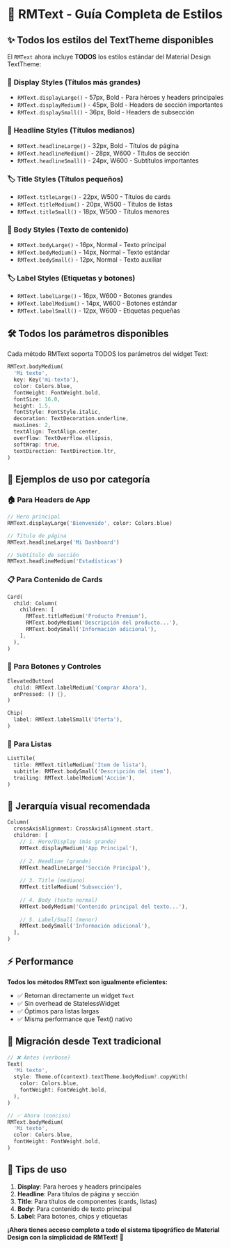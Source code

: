 # 🎨 RMText - Guía Completa de Estilos

## ✨ Todos los estilos del TextTheme disponibles

El `RMText` ahora incluye **TODOS** los estilos estándar del Material Design TextTheme:

### 📏 **Display Styles** (Títulos más grandes)
- `RMText.displayLarge()` - 57px, Bold - Para héroes y headers principales
- `RMText.displayMedium()` - 45px, Bold - Headers de sección importantes  
- `RMText.displaySmall()` - 36px, Bold - Headers de subsección

### 📰 **Headline Styles** (Títulos medianos)
- `RMText.headlineLarge()` - 32px, Bold - Títulos de página
- `RMText.headlineMedium()` - 28px, W600 - Títulos de sección
- `RMText.headlineSmall()` - 24px, W600 - Subtítulos importantes

### 🏷️ **Title Styles** (Títulos pequeños)
- `RMText.titleLarge()` - 22px, W500 - Títulos de cards
- `RMText.titleMedium()` - 20px, W500 - Títulos de listas
- `RMText.titleSmall()` - 18px, W500 - Títulos menores

### 📝 **Body Styles** (Texto de contenido)
- `RMText.bodyLarge()` - 16px, Normal - Texto principal
- `RMText.bodyMedium()` - 14px, Normal - Texto estándar
- `RMText.bodySmall()` - 12px, Normal - Texto auxiliar

### 🏷️ **Label Styles** (Etiquetas y botones)
- `RMText.labelLarge()` - 16px, W600 - Botones grandes
- `RMText.labelMedium()` - 14px, W600 - Botones estándar
- `RMText.labelSmall()` - 12px, W600 - Etiquetas pequeñas

## 🛠️ Todos los parámetros disponibles

Cada método RMText soporta TODOS los parámetros del widget Text:

```dart
RMText.bodyMedium(
  'Mi texto',
  key: Key('mi-texto'),
  color: Colors.blue,
  fontWeight: FontWeight.bold,
  fontSize: 16.0,
  height: 1.5,
  fontStyle: FontStyle.italic,
  decoration: TextDecoration.underline,
  maxLines: 2,
  textAlign: TextAlign.center,
  overflow: TextOverflow.ellipsis,
  softWrap: true,
  textDirection: TextDirection.ltr,
)
```

## 🎯 Ejemplos de uso por categoría

### 🏠 **Para Headers de App**
```dart
// Hero principal
RMText.displayLarge('Bienvenido', color: Colors.blue)

// Título de página
RMText.headlineLarge('Mi Dashboard')

// Subtítulo de sección
RMText.headlineMedium('Estadísticas')
```

### 📋 **Para Contenido de Cards**
```dart
Card(
  child: Column(
    children: [
      RMText.titleMedium('Producto Premium'),
      RMText.bodyMedium('Descripción del producto...'),
      RMText.bodySmall('Información adicional'),
    ],
  ),
)
```

### 🔘 **Para Botones y Controles**
```dart
ElevatedButton(
  child: RMText.labelMedium('Comprar Ahora'),
  onPressed: () {},
)

Chip(
  label: RMText.labelSmall('Oferta'),
)
```

### 📱 **Para Listas**
```dart
ListTile(
  title: RMText.titleMedium('Item de lista'),
  subtitle: RMText.bodySmall('Descripción del item'),
  trailing: RMText.labelMedium('Acción'),
)
```

## 🎨 Jerarquía visual recomendada

```dart
Column(
  crossAxisAlignment: CrossAxisAlignment.start,
  children: [
    // 1. Hero/Display (más grande)
    RMText.displayMedium('App Principal'),
    
    // 2. Headline (grande)
    RMText.headlineLarge('Sección Principal'),
    
    // 3. Title (mediano)
    RMText.titleMedium('Subsección'),
    
    // 4. Body (texto normal)
    RMText.bodyMedium('Contenido principal del texto...'),
    
    // 5. Label/Small (menor)
    RMText.bodySmall('Información adicional'),
  ],
)
```

## ⚡ Performance

**Todos los métodos RMText son igualmente eficientes:**
- ✅ Retornan directamente un widget `Text`
- ✅ Sin overhead de StatelessWidget
- ✅ Óptimos para listas largas
- ✅ Misma performance que Text() nativo

## 🔄 Migración desde Text tradicional

```dart
// ❌ Antes (verbose)
Text(
  'Mi texto',
  style: Theme.of(context).textTheme.bodyMedium?.copyWith(
    color: Colors.blue,
    fontWeight: FontWeight.bold,
  ),
)

// ✅ Ahora (conciso)
RMText.bodyMedium(
  'Mi texto',
  color: Colors.blue,
  fontWeight: FontWeight.bold,
)
```

## 🎯 Tips de uso

1. **Display**: Para heroes y headers principales
2. **Headline**: Para títulos de página y sección  
3. **Title**: Para títulos de componentes (cards, listas)
4. **Body**: Para contenido de texto principal
5. **Label**: Para botones, chips y etiquetas

**¡Ahora tienes acceso completo a todo el sistema tipográfico de Material Design con la simplicidad de RMText!** 🚀
